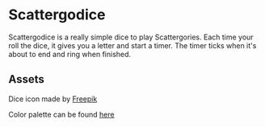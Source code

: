 # Scattergodice

Scattergodice is a really simple dice to play Scattergories. Each time your roll the dice, it gives you a letter and start a timer. The timer ticks when it's about to end and ring when finished.


## Assets
Dice icon made by [Freepik](https://www.flaticon.com)

Color palette can be found [here](https://coolors.co/dd7373-3b3561-ead94c-eeeeee-51a3a3)
